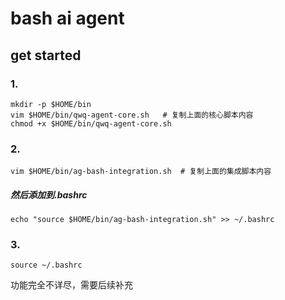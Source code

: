 # bash ai agent

##  get started

### 1.

    mkdir -p $HOME/bin
    vim $HOME/bin/qwq-agent-core.sh   # 复制上面的核心脚本内容
    chmod +x $HOME/bin/qwq-agent-core.sh


### 2.
    vim $HOME/bin/ag-bash-integration.sh  # 复制上面的集成脚本内容

##### 然后添加到.bashrc
    echo "source $HOME/bin/ag-bash-integration.sh" >> ~/.bashrc

### 3.
    source ~/.bashrc


功能完全不详尽，需要后续补充